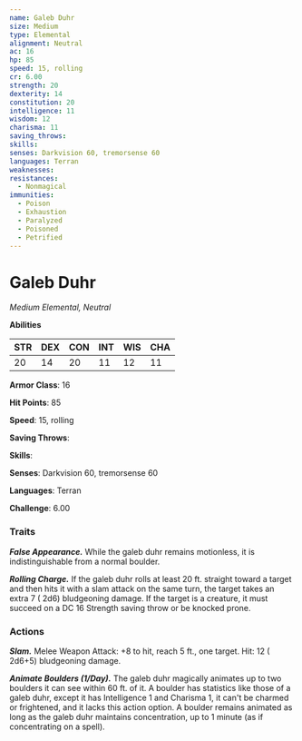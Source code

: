 ```yaml
---
name: Galeb Duhr
size: Medium
type: Elemental
alignment: Neutral
ac: 16
hp: 85
speed: 15, rolling
cr: 6.00
strength: 20
dexterity: 14
constitution: 20
intelligence: 11
wisdom: 12
charisma: 11
saving_throws: 
skills: 
senses: Darkvision 60, tremorsense 60
languages: Terran
weaknesses:
resistances:
  - Nonmagical
immunities:
  - Poison
  - Exhaustion
  - Paralyzed
  - Poisoned
  - Petrified
---
```


# Galeb Duhr

*Medium Elemental, Neutral*

**Abilities**

| STR | DEX | CON | INT | WIS | CHA |
| --- | --- | --- | --- | --- | --- |
| 20 | 14 | 20 | 11 | 12 | 11 |

**Armor Class**: 16

**Hit Points**: 85

**Speed**: 15, rolling

**Saving Throws**: 

**Skills**: 

**Senses**: Darkvision 60, tremorsense 60

**Languages**: Terran

**Challenge**: 6.00


### Traits
***False Appearance.*** While the galeb duhr remains motionless, it is indistinguishable from a normal boulder.

***Rolling Charge.*** If the galeb duhr rolls at least 20 ft. straight toward a target and then hits it with a slam attack on the same turn, the target takes an extra 7 ( 2d6) bludgeoning damage. If the target is a creature, it must succeed on a DC 16 Strength saving throw or be knocked prone.


### Actions
***Slam.*** Melee Weapon Attack:  +8 to hit, reach 5 ft., one target. Hit: 12 ( 2d6+5) bludgeoning damage.

***Animate Boulders (1/Day).*** The galeb duhr magically animates up to two boulders it can see within 60 ft. of it. A boulder has statistics like those of a galeb duhr, except it has Intelligence 1 and Charisma 1, it can't be charmed or frightened, and it lacks this action option. A boulder remains animated as long as the galeb duhr maintains concentration, up to 1 minute (as if concentrating on a spell).

